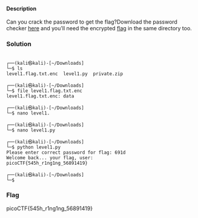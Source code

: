 #### Description

Can you crack the password to get the flag?Download the password checker [here](https://artifacts.picoctf.net/c/10/level1.py) and you'll need the encrypted [flag](https://artifacts.picoctf.net/c/10/level1.flag.txt.enc) in the same directory too.

### Solution

```shell
                                                                                                                                
┌──(kali㉿kali)-[~/Downloads]
└─$ ls
level1.flag.txt.enc  level1.py  private.zip
                                                                                                                                
┌──(kali㉿kali)-[~/Downloads]
└─$ file level1.flag.txt.enc 
level1.flag.txt.enc: data
                                                                                                                                
┌──(kali㉿kali)-[~/Downloads]
└─$ nano level1.               
                                                                                                                                
┌──(kali㉿kali)-[~/Downloads]
└─$ nano level1.py 
                                                                                                                                
┌──(kali㉿kali)-[~/Downloads]
└─$ python level1.py        
Please enter correct password for flag: 691d
Welcome back... your flag, user:
picoCTF{545h_r1ng1ng_56891419}
                                                                                                                                
┌──(kali㉿kali)-[~/Downloads]
└─$ 

```

### Flag
picoCTF{545h_r1ng1ng_56891419}